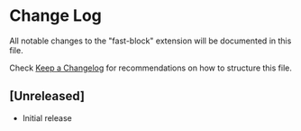 # Change Log

All notable changes to the "fast-block" extension will be documented in this file.

Check [Keep a Changelog](http://keepachangelog.com/) for recommendations on how to structure this file.

## [Unreleased]

- Initial release